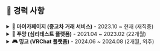 ## 💼 경력 사항

<details>
<summary><strong>🚗 마이카페이지 (중고차 거래 서비스)</strong> - 2023.10 ~ 현재 (재직중)</summary>
📋 **[React Query 3계층 아키텍처로 복잡한 서버 상태 관리 문제 해결하기](./careers/mycapage/react-query.md)**

</details>

<details>
<summary><strong>🧠 푸망 (심리테스트 플랫폼)</strong> - 2021.04 ~ 2023.02 (22개월)</summary>

📋 **[상세 경력 보기](./careers/poomang.md)**

</details>

<details>
<summary><strong>🎮 밍고 (VRChat 플랫폼)</strong> - 2024.06 ~ 2024.08 (2개월, 외주)</summary>

📋 **[상세 경력 보기](./careers/mingo.md)**

</details>
